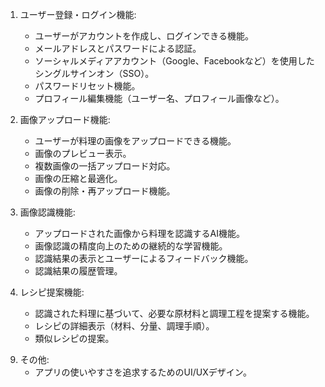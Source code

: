 1. ユーザー登録・ログイン機能:
    - ユーザーがアカウントを作成し、ログインできる機能。
    - メールアドレスとパスワードによる認証。
    - ソーシャルメディアアカウント（Google、Facebookなど）を使用したシングルサインオン（SSO）。
    - パスワードリセット機能。
    - プロフィール編集機能（ユーザー名、プロフィール画像など）。

2. 画像アップロード機能:
    - ユーザーが料理の画像をアップロードできる機能。
    - 画像のプレビュー表示。
    - 複数画像の一括アップロード対応。
    - 画像の圧縮と最適化。
    - 画像の削除・再アップロード機能。

3. 画像認識機能:
    - アップロードされた画像から料理を認識するAI機能。
    - 画像認識の精度向上のための継続的な学習機能。
    - 認識結果の表示とユーザーによるフィードバック機能。
    - 認識結果の履歴管理。

4. レシピ提案機能:
    - 認識された料理に基づいて、必要な原材料と調理工程を提案する機能。
    - レシピの詳細表示（材料、分量、調理手順）。
    - 類似レシピの提案。
    <!-- - レシピの保存・共有機能。 -->
    <!-- - レシピの評価・コメント機能。 -->

<!-- 5. コミュニティ機能:
    - ユーザー同士のレシピ共有機能。
    - 他のユーザーのレシピにコメントやいいねを付けられる機能。
    - 人気のレシピをランキング形式で表示。
    - ユーザーのフォロー・フォロワー機能。 -->

<!-- 6. 材料リスト生成機能:
    - 料理の画像から自動で材料リストを生成する機能。
    - 推測した材料から買い物リストを自動生成。
    - ユーザーが材料を修正・追加できる機能。 -->

<!-- 7. 完成イメージ共有機能:
    - レシピ通りに料理を完成させた際の画像を投稿できる機能。
    - 他のユーザーの完成イメージにコメントやいいねを付けられる機能。 -->

9. その他:
    - アプリの使いやすさを追求するためのUI/UXデザイン。